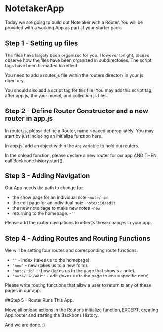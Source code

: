 # NotetakerApp

Today we are going to build out Notetaker with a Router.  You will be provided with a working App as part of your starter pack.  

## Step 1 - Setting up files

The files have largely been organized for you.  However tonight, please observe how the files have been organized in subdirectories.  The script tags have been formatted to reflect.  

You need to add a router.js file within the routers directory in your js directory.  

You should also add a script tag for this file.  You may add this script tag, after app.js, the your model, and collection js files.  

## Step 2 - Define Router Constructor and a new router in app.js

In router.js, please define a Router, name-spaced appropriately.  You may start by just including an initialize function here.  

In app.js, add an object within the `App` variable to hold our routers.

In the onload function, please declare a new router for our app AND THEN call Backbone.history.start().

## Step 3 - Adding Navigation

Our App needs the path to change for:

* the show page for an individual note
	-`note/:id`
* the edit page for an individual note
	-`note/:id/edit`
* the new note page to make new notes
	-`new`
* returning to the homepage.
	-`''`

Please add the router navigations to reflects these changes in your app.  

## Step 4 - Adding Routes and Routing Functions

We will be setting four routes and corresponding route functions.

* `''` - index (takes us to the homepage).
* `'new'` - new (takes us to a new form).
* `'note/:id'` - show (takes us to the page that show's a note).
* `'note/:id/edit'` - edit (takes us to the page to edit a specific note).

Please write routing functions that allow a user to return to any of these pages in our app.  

##Step 5 - Router Runs This App.

Move all onload actions in the Router's initialize function, EXCEPT, creating App.router and starting the Backbone History.  

And we are done.  :)
